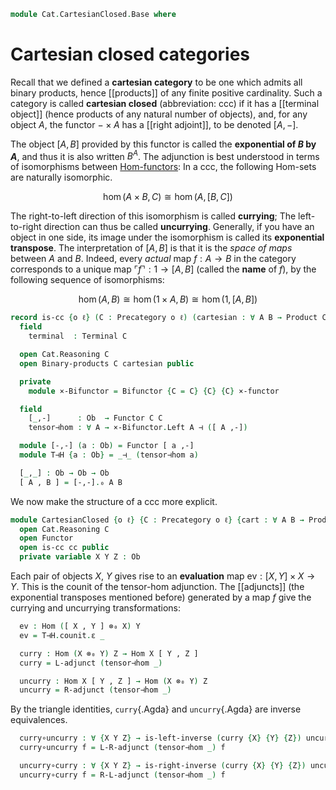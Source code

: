 <!--
```agda
open import Cat.Diagram.Terminal
open import Cat.Diagram.Product
open import Cat.Functor.Adjoint
open import Cat.Prelude

import Cat.Functor.Bifunctor as Bifunctor
import Cat.Reasoning
```
-->

```agda
module Cat.CartesianClosed.Base where
```

# Cartesian closed categories

Recall that we defined a **cartesian category** to be one which admits
all binary products, hence [[products]] of any finite positive
cardinality.  Such a category is called **cartesian closed**
(abbreviation: ccc) if it has a [[terminal object]] (hence products of
any natural number of objects), and, for any object $A$, the functor $-
\times A$ has a [[right adjoint]], to be denoted $[A,-]$.

The object $[A,B]$ provided by this functor is called the **exponential
of $B$ by $A$**, and thus it is also written $B^A$. The adjunction is
best understood in terms of isomorphisms between [Hom-functors]: In a
ccc, the following Hom-sets are naturally isomorphic.

[Hom-functors]: Cat.Functor.Hom.html

$$
\hom(A \times B, C) \cong \hom(A, [B,C])
$$

The right-to-left direction of this isomorphism is called **currying**;
The left-to-right direction can thus be called **uncurrying**.
Generally, if you have an object in one side, its image under the
isomorphism is called its **exponential transpose**. The interpretation
of $[A,B]$ is that it is the _space of maps_ between $A$ and $B$.
Indeed, every _actual_ map $f : A \to B$ in the category corresponds to
a unique map $\ulcorner f \urcorner : 1 \to [A,B]$ (called the **name**
of $f$), by the following sequence of isomorphisms:

$$
\hom(A,B) \cong \hom(1 \times A, B) \cong \hom(1, [A,B])
$$

```agda
record is-cc {o ℓ} (C : Precategory o ℓ) (cartesian : ∀ A B → Product C A B) : Type (o ⊔ ℓ) where
  field
    terminal  : Terminal C

  open Cat.Reasoning C
  open Binary-products C cartesian public

  private
    module ×-Bifunctor = Bifunctor {C = C} {C} {C} ×-functor

  field
    [_,-]      : Ob  → Functor C C
    tensor⊣hom : ∀ A → ×-Bifunctor.Left A ⊣ ([ A ,-])

  module [-,-] (a : Ob) = Functor [ a ,-]
  module T⊣H {a : Ob} = _⊣_ (tensor⊣hom a)

  [_,_] : Ob → Ob → Ob
  [ A , B ] = [-,-].₀ A B
```

We now make the structure of a ccc more explicit.

```agda
module CartesianClosed {o ℓ} {C : Precategory o ℓ} {cart : ∀ A B → Product C A B} (cc : is-cc C cart) where
  open Cat.Reasoning C
  open Functor
  open is-cc cc public
  private variable X Y Z : Ob
```

Each pair of objects $X$, $Y$ gives rise to an **evaluation** map
$\mathrm{ev} : [X, Y] \times X \to Y$. This is the counit of the
tensor-hom adjunction. The [[adjuncts]] (the exponential transposes
mentioned before) generated by a map $f$ give the currying and
uncurrying transformations:

```agda
  ev : Hom ([ X , Y ] ⊗₀ X) Y
  ev = T⊣H.counit.ε _

  curry : Hom (X ⊗₀ Y) Z → Hom X [ Y , Z ]
  curry = L-adjunct (tensor⊣hom _)

  uncurry : Hom X [ Y , Z ] → Hom (X ⊗₀ Y) Z
  uncurry = R-adjunct (tensor⊣hom _)
```

By the triangle identities, `curry`{.Agda} and `uncurry`{.Agda} are
inverse equivalences.

```agda
  curry∘uncurry : ∀ {X Y Z} → is-left-inverse (curry {X} {Y} {Z}) uncurry
  curry∘uncurry f = L-R-adjunct (tensor⊣hom _) f

  uncurry∘curry : ∀ {X Y Z} → is-right-inverse (curry {X} {Y} {Z}) uncurry
  uncurry∘curry f = R-L-adjunct (tensor⊣hom _) f
```
